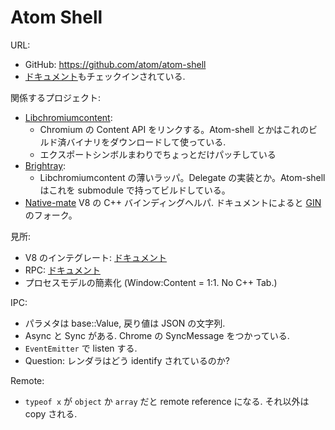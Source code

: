 
# Atom Shell

URL:

  * GitHub: https://github.com/atom/atom-shell
  * [ドキュメント](https://github.com/atom/atom-shell/tree/master/docs)もチェックインされている.

関係するプロジェクト:

  * [Libchromiumcontent](https://github.com/brightray/libchromiumcontent):
    * Chromium の Content API をリンクする。Atom-shell とかはこれのビルド済バイナリをダウンロードして使っている.
    * エクスポートシンボルまわりでちょっとだけパッチしている
  * [Brightray](https://github.com/brightray/brightray):
    * Libchromiumcontent の薄いラッパ。Delegate の実装とか。Atom-shell はこれを submodule で持ってビルドしている。
  * [Native-mate](https://www.npmjs.com/package/native-mate) V8 の C++ バインディングヘルパ. ドキュメントによると [GIN](https://chromium.googlesource.com/chromium/src/+/HEAD/gin/README)  のフォーク。

見所:

 * V8 のインテグレート: [ドキュメント](https://github.com/atom/atom-shell/blob/master/docs/development/atom-shell-vs-node-webkit.md)
 * RPC: [ドキュメント](https://github.com/atom/atom-shell/blob/master/docs/api/remote.md)
 * プロセスモデルの簡素化 (Window:Content = 1:1. No C++ Tab.)

IPC:

 * パラメタは base::Value, 戻り値は JSON の文字列.
 * Async と Sync がある. Chrome の SyncMessage をつかっている.
 * `EventEmitter` で listen する.
 * Question: レンダラはどう identify されているのか?

Remote:

 * `typeof x` が `object` か `array` だと remote reference になる. それ以外は copy される.
